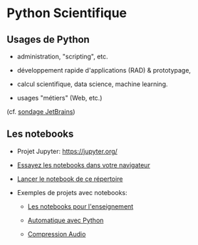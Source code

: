 Python Scientifique
===================

Usages de Python
----------------

  - administration, "scripting", etc.

  - développement rapide d'applications (RAD) & prototypage,
  
  - calcul scientifique, data science, machine learning.
  
  - usages "métiers" (Web, etc.)
  
  (cf. [sondage JetBrains](https://www.jetbrains.com/research/python-developers-survey-2017/#types-of-development))

Les notebooks
-------------

  - Projet Jupyter: <https://jupyter.org/>

  - [Essayez les notebooks dans votre navigateur](https://jupyter.org/try)

  - [Lancer le notebook de ce répertoire](https://mybinder.org/v2/gh/boisgera/Python-Scientifique/master?filepath=Python-Scientifique.ipynb)

  - Exemples de projets avec notebooks:
      
    - [Les notebooks pour l'enseignement](https://github.com/boisgera/MEDIANE)
    
    - [Automatique avec Python](https://github.com/boisgera/control-engineering-with-python) 

    - [Compression Audio](https://github.com/boisgera/audio-notebooks)
